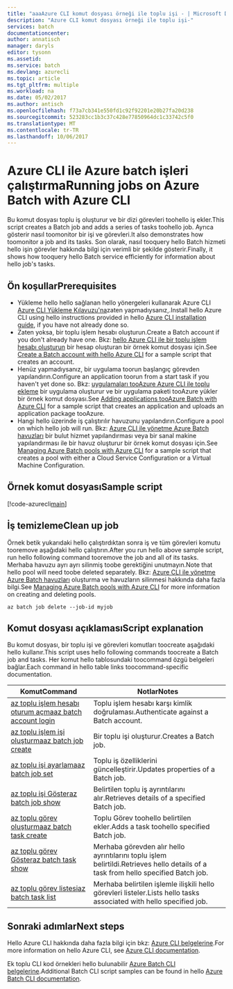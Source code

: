 ```yaml
---
title: "aaaAzure CLI komut dosyası örneği ile toplu işi - | Microsoft Docs"
description: "Azure CLI komut dosyası örneği ile toplu işi-"
services: batch
documentationcenter: 
author: annatisch
manager: daryls
editor: tysonn
ms.assetid: 
ms.service: batch
ms.devlang: azurecli
ms.topic: article
ms.tgt_pltfrm: multiple
ms.workload: na
ms.date: 05/02/2017
ms.author: antisch
ms.openlocfilehash: f73a7cb341e550fd1c92f92201e20b27fa20d238
ms.sourcegitcommit: 523283cc1b3c37c428e77850964dc1c33742c5f0
ms.translationtype: MT
ms.contentlocale: tr-TR
ms.lasthandoff: 10/06/2017
---
```

# <a name="running-jobs-on-azure-batch-with-azure-cli"></a><span data-ttu-id="36faa-103">Azure CLI ile Azure batch işleri çalıştırma</span><span class="sxs-lookup"><span data-stu-id="36faa-103">Running jobs on Azure Batch with Azure CLI</span></span>

<span data-ttu-id="36faa-104">Bu komut dosyası toplu iş oluşturur ve bir dizi görevleri toohello iş ekler.</span><span class="sxs-lookup"><span data-stu-id="36faa-104">This script creates a Batch job and adds a series of tasks toohello job.</span></span> <span data-ttu-id="36faa-105">Ayrıca gösterir nasıl toomonitor bir işi ve görevleri.</span><span class="sxs-lookup"><span data-stu-id="36faa-105">It also demonstrates how toomonitor a job and its tasks.</span></span> <span data-ttu-id="36faa-106">Son olarak, nasıl tooquery hello Batch hizmeti hello işin görevler hakkında bilgi için verimli bir şekilde gösterir.</span><span class="sxs-lookup"><span data-stu-id="36faa-106">Finally, it shows how tooquery hello Batch service efficiently for information about hello job's tasks.</span></span>

## <a name="prerequisites"></a><span data-ttu-id="36faa-107">Ön koşullar</span><span class="sxs-lookup"><span data-stu-id="36faa-107">Prerequisites</span></span>

- <span data-ttu-id="36faa-108">Yükleme hello hello sağlanan hello yönergeleri kullanarak Azure CLI [Azure CLI Yükleme Kılavuzu'na](https://docs.microsoft.com/cli/azure/install-azure-cli)zaten yapmadıysanız,.</span><span class="sxs-lookup"><span data-stu-id="36faa-108">Install hello Azure CLI using hello instructions provided in hello [Azure CLI installation guide](https://docs.microsoft.com/cli/azure/install-azure-cli), if you have not already done so.</span></span>
- <span data-ttu-id="36faa-109">Zaten yoksa, bir toplu işlem hesabı oluşturun.</span><span class="sxs-lookup"><span data-stu-id="36faa-109">Create a Batch account if you don't already have one.</span></span> <span data-ttu-id="36faa-110">Bkz: [hello Azure CLI ile bir toplu işlem hesabı oluşturun](https://docs.microsoft.com/azure/batch/scripts/batch-cli-sample-create-account) bir hesap oluşturan bir örnek komut dosyası için.</span><span class="sxs-lookup"><span data-stu-id="36faa-110">See [Create a Batch account with hello Azure CLI](https://docs.microsoft.com/azure/batch/scripts/batch-cli-sample-create-account) for a sample script that creates an account.</span></span>
- <span data-ttu-id="36faa-111">Henüz yapmadıysanız, bir uygulama toorun başlangıç görevden yapılandırın.</span><span class="sxs-lookup"><span data-stu-id="36faa-111">Configure an application toorun from a start task if you haven't yet done so.</span></span> <span data-ttu-id="36faa-112">Bkz: [uygulamaları tooAzure Azure CLI ile toplu ekleme](https://docs.microsoft.com/azure/batch/scripts/batch-cli-sample-add-application) bir uygulama oluşturur ve bir uygulama paketi tooAzure yükler bir örnek komut dosyası.</span><span class="sxs-lookup"><span data-stu-id="36faa-112">See [Adding applications tooAzure Batch with Azure CLI](https://docs.microsoft.com/azure/batch/scripts/batch-cli-sample-add-application) for a sample script that creates an application and uploads an application package tooAzure.</span></span>
- <span data-ttu-id="36faa-113">Hangi hello üzerinde iş çalıştırılır havuzunu yapılandırın.</span><span class="sxs-lookup"><span data-stu-id="36faa-113">Configure a pool on which hello job will run.</span></span> <span data-ttu-id="36faa-114">Bkz: [Azure CLI ile yönetme Azure Batch havuzları](https://docs.microsoft.com/azure/batch/batch-cli-sample-manage-pool) bir bulut hizmet yapılandırması veya bir sanal makine yapılandırması ile bir havuz oluşturur bir örnek komut dosyası için.</span><span class="sxs-lookup"><span data-stu-id="36faa-114">See [Managing Azure Batch pools with Azure CLI](https://docs.microsoft.com/azure/batch/batch-cli-sample-manage-pool) for a sample script that creates a pool with either a Cloud Service Configuration or a Virtual Machine Configuration.</span></span>

## <a name="sample-script"></a><span data-ttu-id="36faa-115">Örnek komut dosyası</span><span class="sxs-lookup"><span data-stu-id="36faa-115">Sample script</span></span>

[!code-azurecli[main](../../../cli_scripts/batch/run-job/run-job.sh "Run Job")]

## <a name="clean-up-job"></a><span data-ttu-id="36faa-116">İş temizleme</span><span class="sxs-lookup"><span data-stu-id="36faa-116">Clean up job</span></span>

<span data-ttu-id="36faa-117">Örnek betik yukarıdaki hello çalıştırdıktan sonra iş ve tüm görevleri komutu tooremove aşağıdaki hello çalıştırın.</span><span class="sxs-lookup"><span data-stu-id="36faa-117">After you run hello above sample script, run hello following command tooremove the job and all of its tasks.</span></span> <span data-ttu-id="36faa-118">Merhaba havuzu ayrı ayrı silinmiş toobe gerektiğini unutmayın.</span><span class="sxs-lookup"><span data-stu-id="36faa-118">Note that hello pool will need toobe deleted separately.</span></span> <span data-ttu-id="36faa-119">Bkz: [Azure CLI ile yönetme Azure Batch havuzları](./batch-cli-sample-manage-pool.md) oluşturma ve havuzların silinmesi hakkında daha fazla bilgi.</span><span class="sxs-lookup"><span data-stu-id="36faa-119">See [Managing Azure Batch pools with Azure CLI](./batch-cli-sample-manage-pool.md) for more information on creating and deleting pools.</span></span>

```azurecli
az batch job delete --job-id myjob
```

## <a name="script-explanation"></a><span data-ttu-id="36faa-120">Komut dosyası açıklaması</span><span class="sxs-lookup"><span data-stu-id="36faa-120">Script explanation</span></span>

<span data-ttu-id="36faa-121">Bu komut dosyası, bir toplu işi ve görevleri komutları toocreate aşağıdaki hello kullanır.</span><span class="sxs-lookup"><span data-stu-id="36faa-121">This script uses hello following commands toocreate a Batch job and tasks.</span></span> <span data-ttu-id="36faa-122">Her komut hello tablosundaki toocommand özgü belgeleri bağlar.</span><span class="sxs-lookup"><span data-stu-id="36faa-122">Each command in hello table links toocommand-specific documentation.</span></span>

| <span data-ttu-id="36faa-123">Komut</span><span class="sxs-lookup"><span data-stu-id="36faa-123">Command</span></span> | <span data-ttu-id="36faa-124">Notlar</span><span class="sxs-lookup"><span data-stu-id="36faa-124">Notes</span></span> |
|---|---|
| [<span data-ttu-id="36faa-125">az toplu işlem hesabı oturum açma</span><span class="sxs-lookup"><span data-stu-id="36faa-125">az batch account login</span></span>](https://docs.microsoft.com/cli/azure/batch/account#login) | <span data-ttu-id="36faa-126">Toplu işlem hesabı karşı kimlik doğrulaması.</span><span class="sxs-lookup"><span data-stu-id="36faa-126">Authenticate against a Batch account.</span></span>  |
| [<span data-ttu-id="36faa-127">az toplu işlem işi oluşturma</span><span class="sxs-lookup"><span data-stu-id="36faa-127">az batch job create</span></span>](https://docs.microsoft.com/cli/azure/batch/job#create) | <span data-ttu-id="36faa-128">Bir toplu işi oluşturur.</span><span class="sxs-lookup"><span data-stu-id="36faa-128">Creates a Batch job.</span></span>  |
| [<span data-ttu-id="36faa-129">az toplu işi ayarlama</span><span class="sxs-lookup"><span data-stu-id="36faa-129">az batch job set</span></span>](https://docs.microsoft.com/cli/azure/batch/job#set) | <span data-ttu-id="36faa-130">Toplu iş özelliklerini güncelleştirir.</span><span class="sxs-lookup"><span data-stu-id="36faa-130">Updates properties of a Batch job.</span></span>  |
| [<span data-ttu-id="36faa-131">az toplu işi Göster</span><span class="sxs-lookup"><span data-stu-id="36faa-131">az batch job show</span></span>](https://docs.microsoft.com/cli/azure/batch/job#show) | <span data-ttu-id="36faa-132">Belirtilen toplu iş ayrıntılarını alır.</span><span class="sxs-lookup"><span data-stu-id="36faa-132">Retrieves details of a specified Batch job.</span></span>  |
| [<span data-ttu-id="36faa-133">az toplu görev oluşturma</span><span class="sxs-lookup"><span data-stu-id="36faa-133">az batch task create</span></span>](https://docs.microsoft.com/cli/azure/batch/task#create) | <span data-ttu-id="36faa-134">Toplu Görev toohello belirtilen ekler.</span><span class="sxs-lookup"><span data-stu-id="36faa-134">Adds a task toohello specified Batch job.</span></span>  |
| [<span data-ttu-id="36faa-135">az toplu görev Göster</span><span class="sxs-lookup"><span data-stu-id="36faa-135">az batch task show</span></span>](https://docs.microsoft.com/cli/azure/batch/task#show) | <span data-ttu-id="36faa-136">Merhaba görevden alır hello ayrıntılarını toplu işlem belirtildi.</span><span class="sxs-lookup"><span data-stu-id="36faa-136">Retrieves hello details of a task from hello specified Batch job.</span></span>  |
| [<span data-ttu-id="36faa-137">az toplu görev listesi</span><span class="sxs-lookup"><span data-stu-id="36faa-137">az batch task list</span></span>](https://docs.microsoft.com/cli/azure/batch/task#list) | <span data-ttu-id="36faa-138">Merhaba belirtilen işlemle ilişkili hello görevleri listeler.</span><span class="sxs-lookup"><span data-stu-id="36faa-138">Lists hello tasks associated with hello specified job.</span></span>  |

## <a name="next-steps"></a><span data-ttu-id="36faa-139">Sonraki adımlar</span><span class="sxs-lookup"><span data-stu-id="36faa-139">Next steps</span></span>

<span data-ttu-id="36faa-140">Hello Azure CLI hakkında daha fazla bilgi için bkz: [Azure CLI belgelerine](https://docs.microsoft.com/cli/azure/overview).</span><span class="sxs-lookup"><span data-stu-id="36faa-140">For more information on hello Azure CLI, see [Azure CLI documentation](https://docs.microsoft.com/cli/azure/overview).</span></span>

<span data-ttu-id="36faa-141">Ek toplu CLI kod örnekleri hello bulunabilir [Azure Batch CLI belgelerine](../batch-cli-samples.md).</span><span class="sxs-lookup"><span data-stu-id="36faa-141">Additional Batch CLI script samples can be found in hello [Azure Batch CLI documentation](../batch-cli-samples.md).</span></span>
